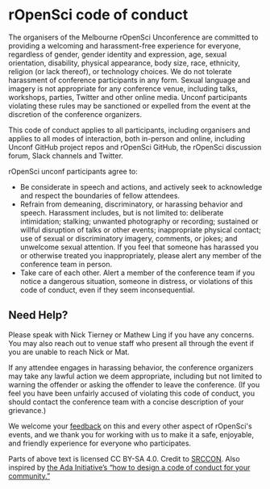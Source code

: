 # rOpenSci code of conduct

The organisers of the Melbourne rOpenSci Unconference are committed to providing a welcoming and harassment-free experience for everyone, regardless of gender, gender identity and expression, age, sexual orientation, disability, physical appearance, body size, race, ethnicity, religion (or lack thereof), or technology choices. We do not tolerate harassment of conference participants in any form. Sexual language and imagery is not appropriate for any conference venue, including talks, workshops, parties, Twitter and other online media. Unconf participants violating these rules may be sanctioned or expelled from the event at the discretion of the conference organizers.

This code of conduct applies to all participants, including organisers and applies to all modes of interaction, both in-person and online, including Unconf GitHub project repos and rOpenSci GitHub, the rOpenSci discussion forum, Slack channels and Twitter.

rOpenSci unconf participants agree to:

  * Be considerate in speech and actions, and actively seek to acknowledge and respect the boundaries of fellow attendees.
  * Refrain from demeaning, discriminatory, or harassing behavior and speech. Harassment includes, but is not limited to: deliberate intimidation; stalking; unwanted photography or recording; sustained or willful disruption of talks or other events; inappropriate physical contact; use of sexual or discriminatory imagery, comments, or jokes; and unwelcome sexual attention. If you feel that someone has harassed you or otherwise treated you inappropriately, please alert any member of the conference team in person.
  * Take care of each other. Alert a member of the conference team if you notice a dangerous situation, someone in distress, or violations of this code of conduct, even if they seem inconsequential.

## Need Help?

Please speak with Nick Tierney or Mathew Ling if you have any concerns. You may also reach out to venue staff who present all through the event if you are unable to reach Nick or Mat.

If any attendee engages in harassing behavior, the conference organizers may take any lawful action we deem appropriate, including but not limited to warning the offender or asking the offender to leave the conference. (If you feel you have been unfairly accused of violating this code of conduct, you should contact the conference team with a concise description of your grievance.)

We welcome your [feedback](http://ropensci.org/contact.html) on this and every other aspect of rOpenSci's events, and we thank you for working with us to make it a safe, enjoyable, and friendly experience for everyone who participates.

Parts of above text is licensed CC BY-SA 4.0. Credit to [SRCCON](http://srccon.org/). Also inspired by [the Ada Initiative’s “how to design a code of conduct for your community.”](https://adainitiative.org/2014/02/howto-design-a-code-of-conduct-for-your-community/)
